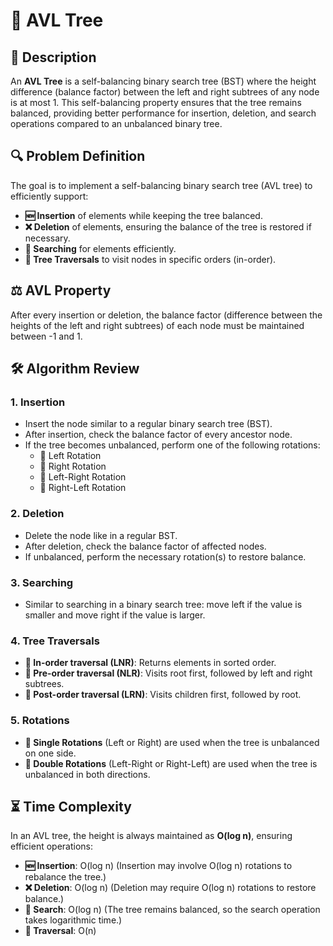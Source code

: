# 🌳 AVL Tree

## 📖 Description
An **AVL Tree** is a self-balancing binary search tree (BST) where the height difference (balance factor) between the left and right subtrees of any node is at most 1. This self-balancing property ensures that the tree remains balanced, providing better performance for insertion, deletion, and search operations compared to an unbalanced binary tree.

## 🔍 Problem Definition
The goal is to implement a self-balancing binary search tree (AVL tree) to efficiently support:

- **🆕 Insertion** of elements while keeping the tree balanced.
- **❌ Deletion** of elements, ensuring the balance of the tree is restored if necessary.
- **🔎 Searching** for elements efficiently.
- **🌲 Tree Traversals** to visit nodes in specific orders (in-order).

## ⚖️ AVL Property
After every insertion or deletion, the balance factor (difference between the heights of the left and right subtrees) of each node must be maintained between -1 and 1.

## 🛠️ Algorithm Review

### 1. Insertion
- Insert the node similar to a regular binary search tree (BST).
- After insertion, check the balance factor of every ancestor node.
- If the tree becomes unbalanced, perform one of the following rotations:
  - 🔄 Left Rotation
  - 🔄 Right Rotation
  - 🔄 Left-Right Rotation
  - 🔄 Right-Left Rotation

### 2. Deletion
- Delete the node like in a regular BST.
- After deletion, check the balance factor of affected nodes.
- If unbalanced, perform the necessary rotation(s) to restore balance.

### 3. Searching
- Similar to searching in a binary search tree: move left if the value is smaller and move right if the value is larger.

### 4. Tree Traversals
- **🌿 In-order traversal (LNR)**: Returns elements in sorted order.
- **🌟 Pre-order traversal (NLR)**: Visits root first, followed by left and right subtrees.
- **🌼 Post-order traversal (LRN)**: Visits children first, followed by root.

### 5. Rotations
- **🔁 Single Rotations** (Left or Right) are used when the tree is unbalanced on one side.
- **🔀 Double Rotations** (Left-Right or Right-Left) are used when the tree is unbalanced in both directions.

## ⏳ Time Complexity
In an AVL tree, the height is always maintained as **O(log n)**, ensuring efficient operations:
- **🆕 Insertion**: O(log n) (Insertion may involve O(log n) rotations to rebalance the tree.)
- **❌ Deletion**: O(log n) (Deletion may require O(log n) rotations to restore balance.)
- **🔎 Search**: O(log n) (The tree remains balanced, so the search operation takes logarithmic time.)
- **🌲 Traversal**: O(n)

